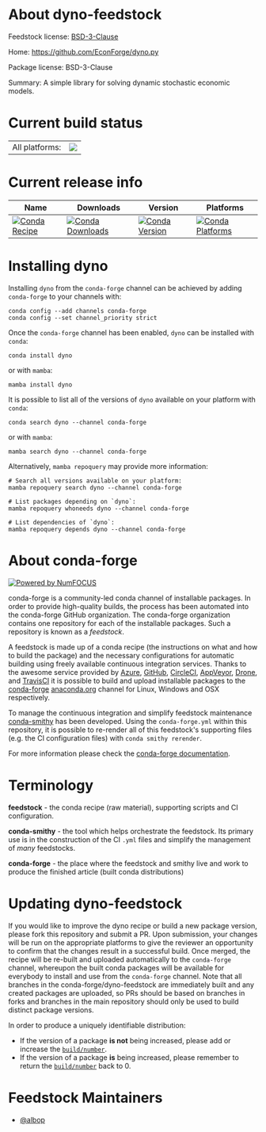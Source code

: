 About dyno-feedstock
====================

Feedstock license: [BSD-3-Clause](https://github.com/conda-forge/dyno-feedstock/blob/main/LICENSE.txt)

Home: https://github.com/EconForge/dyno.py

Package license: BSD-3-Clause

Summary: A simple library for solving dynamic stochastic economic models.

Current build status
====================


<table><tr><td>All platforms:</td>
    <td>
      <a href="https://dev.azure.com/conda-forge/feedstock-builds/_build/latest?definitionId=26508&branchName=main">
        <img src="https://dev.azure.com/conda-forge/feedstock-builds/_apis/build/status/dyno-feedstock?branchName=main">
      </a>
    </td>
  </tr>
</table>

Current release info
====================

| Name | Downloads | Version | Platforms |
| --- | --- | --- | --- |
| [![Conda Recipe](https://img.shields.io/badge/recipe-dyno-green.svg)](https://anaconda.org/conda-forge/dyno) | [![Conda Downloads](https://img.shields.io/conda/dn/conda-forge/dyno.svg)](https://anaconda.org/conda-forge/dyno) | [![Conda Version](https://img.shields.io/conda/vn/conda-forge/dyno.svg)](https://anaconda.org/conda-forge/dyno) | [![Conda Platforms](https://img.shields.io/conda/pn/conda-forge/dyno.svg)](https://anaconda.org/conda-forge/dyno) |

Installing dyno
===============

Installing `dyno` from the `conda-forge` channel can be achieved by adding `conda-forge` to your channels with:

```
conda config --add channels conda-forge
conda config --set channel_priority strict
```

Once the `conda-forge` channel has been enabled, `dyno` can be installed with `conda`:

```
conda install dyno
```

or with `mamba`:

```
mamba install dyno
```

It is possible to list all of the versions of `dyno` available on your platform with `conda`:

```
conda search dyno --channel conda-forge
```

or with `mamba`:

```
mamba search dyno --channel conda-forge
```

Alternatively, `mamba repoquery` may provide more information:

```
# Search all versions available on your platform:
mamba repoquery search dyno --channel conda-forge

# List packages depending on `dyno`:
mamba repoquery whoneeds dyno --channel conda-forge

# List dependencies of `dyno`:
mamba repoquery depends dyno --channel conda-forge
```


About conda-forge
=================

[![Powered by
NumFOCUS](https://img.shields.io/badge/powered%20by-NumFOCUS-orange.svg?style=flat&colorA=E1523D&colorB=007D8A)](https://numfocus.org)

conda-forge is a community-led conda channel of installable packages.
In order to provide high-quality builds, the process has been automated into the
conda-forge GitHub organization. The conda-forge organization contains one repository
for each of the installable packages. Such a repository is known as a *feedstock*.

A feedstock is made up of a conda recipe (the instructions on what and how to build
the package) and the necessary configurations for automatic building using freely
available continuous integration services. Thanks to the awesome service provided by
[Azure](https://azure.microsoft.com/en-us/services/devops/), [GitHub](https://github.com/),
[CircleCI](https://circleci.com/), [AppVeyor](https://www.appveyor.com/),
[Drone](https://cloud.drone.io/welcome), and [TravisCI](https://travis-ci.com/)
it is possible to build and upload installable packages to the
[conda-forge](https://anaconda.org/conda-forge) [anaconda.org](https://anaconda.org/)
channel for Linux, Windows and OSX respectively.

To manage the continuous integration and simplify feedstock maintenance
[conda-smithy](https://github.com/conda-forge/conda-smithy) has been developed.
Using the ``conda-forge.yml`` within this repository, it is possible to re-render all of
this feedstock's supporting files (e.g. the CI configuration files) with ``conda smithy rerender``.

For more information please check the [conda-forge documentation](https://conda-forge.org/docs/).

Terminology
===========

**feedstock** - the conda recipe (raw material), supporting scripts and CI configuration.

**conda-smithy** - the tool which helps orchestrate the feedstock.
                   Its primary use is in the construction of the CI ``.yml`` files
                   and simplify the management of *many* feedstocks.

**conda-forge** - the place where the feedstock and smithy live and work to
                  produce the finished article (built conda distributions)


Updating dyno-feedstock
=======================

If you would like to improve the dyno recipe or build a new
package version, please fork this repository and submit a PR. Upon submission,
your changes will be run on the appropriate platforms to give the reviewer an
opportunity to confirm that the changes result in a successful build. Once
merged, the recipe will be re-built and uploaded automatically to the
`conda-forge` channel, whereupon the built conda packages will be available for
everybody to install and use from the `conda-forge` channel.
Note that all branches in the conda-forge/dyno-feedstock are
immediately built and any created packages are uploaded, so PRs should be based
on branches in forks and branches in the main repository should only be used to
build distinct package versions.

In order to produce a uniquely identifiable distribution:
 * If the version of a package **is not** being increased, please add or increase
   the [``build/number``](https://docs.conda.io/projects/conda-build/en/latest/resources/define-metadata.html#build-number-and-string).
 * If the version of a package **is** being increased, please remember to return
   the [``build/number``](https://docs.conda.io/projects/conda-build/en/latest/resources/define-metadata.html#build-number-and-string)
   back to 0.

Feedstock Maintainers
=====================

* [@albop](https://github.com/albop/)

